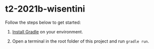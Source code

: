 # t2-2021b-wisentini

Follow the steps below to get started:

1. [Install Gradle](https://gradle.org/install/) on your environment.

2. Open a terminal in the root folder of this project and run `gradle run`.
